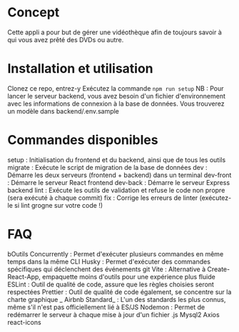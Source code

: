 # Concept
Cette appli a pour but de gérer une vidéothèque afin de toujours savoir à qui vous avez prêté des DVDs ou autre.

# Installation et utilisation
Clonez ce repo, entrez-y
Exécutez la commande `npm run setup`
NB : Pour lancer le serveur backend, vous avez besoin d'un fichier d'environnement avec les informations de connexion à la base de données. Vous trouverez un modèle dans backend/.env.sample

# Commandes disponibles
setup : Initialisation du frontend et du backend, ainsi que de tous les outils
migrate : Exécute le script de migration de la base de données
dev : Démarre les deux serveurs (frontend + backend) dans un terminal
dev-front : Démarre le serveur React frontend
dev-back : Démarre le serveur Express backend
lint : Exécute les outils de validation et refuse le code non propre (sera exécuté à chaque commit)
fix : Corrige les erreurs de linter (exécutez-le si lint grogne sur votre code !)

# FAQ
bOutils
Concurrently : Permet d'exécuter plusieurs commandes en même temps dans la même CLI
Husky : Permet d'exécuter des commandes spécifiques qui déclenchent des événements git
Vite : Alternative à Create-React-App, empaquette moins d'outils pour une expérience plus fluide
ESLint : Outil de qualité de code, assure que les règles choisies seront respectées
Prettier : Outil de qualité de code également, se concentre sur la charte graphique
_ Airbnb Standard_ : L'un des standards les plus connus, même s'il n'est pas officiellement lié à ES/JS
Nodemon : Permet de redémarrer le serveur à chaque mise à jour d'un fichier .js
Mysql2
Axios
react-icons

